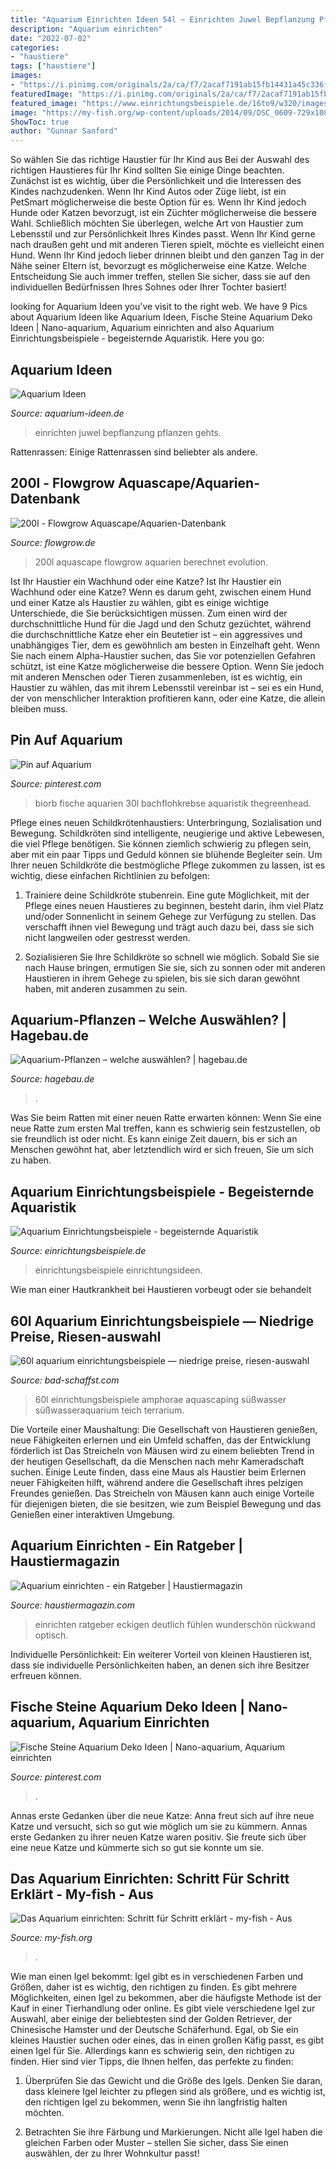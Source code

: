 ```yaml
---
title: "Aquarium Einrichten Ideen 54l ~ Einrichten Juwel Bepflanzung Pflanzen Gehts"
description: "Aquarium einrichten"
date: "2022-07-02"
categories:
- "haustiere"
tags: ["haustiere"]
images:
- "https://i.pinimg.com/originals/2a/ca/f7/2acaf7191ab15fb14431a45c336fa79a.jpg"
featuredImage: "https://i.pinimg.com/originals/2a/ca/f7/2acaf7191ab15fb14431a45c336fa79a.jpg"
featured_image: "https://www.einrichtungsbeispiele.de/16to9/w320/images_26428/aquarium-einrichtungsideen__e5414d8e6dbdf3737e9c4a2e967f892f.jpg"
image: "https://my-fish.org/wp-content/uploads/2014/09/DSC_0609-729x1080.jpg"
ShowToc: true
author: "Gunnar Sanford"
---
```



So wählen Sie das richtige Haustier für Ihr Kind aus
Bei der Auswahl des richtigen Haustieres für Ihr Kind sollten Sie einige Dinge beachten. Zunächst ist es wichtig, über die Persönlichkeit und die Interessen des Kindes nachzudenken. Wenn Ihr Kind Autos oder Züge liebt, ist ein PetSmart möglicherweise die beste Option für es. Wenn Ihr Kind jedoch Hunde oder Katzen bevorzugt, ist ein Züchter möglicherweise die bessere Wahl. Schließlich möchten Sie überlegen, welche Art von Haustier zum Lebensstil und zur Persönlichkeit Ihres Kindes passt. Wenn Ihr Kind gerne nach draußen geht und mit anderen Tieren spielt, möchte es vielleicht einen Hund. Wenn Ihr Kind jedoch lieber drinnen bleibt und den ganzen Tag in der Nähe seiner Eltern ist, bevorzugt es möglicherweise eine Katze. Welche Entscheidung Sie auch immer treffen, stellen Sie sicher, dass sie auf den individuellen Bedürfnissen Ihres Sohnes oder Ihrer Tochter basiert!

	

		
looking for Aquarium Ideen you've visit to the right web. We have 9 Pics about Aquarium Ideen like Aquarium Ideen, Fische Steine Aquarium Deko Ideen | Nano-aquarium, Aquarium einrichten and also Aquarium Einrichtungsbeispiele - begeisternde Aquaristik. Here you go:
		
    
## Aquarium Ideen

<img loading=lazy src="http://www.aquarium-ideen.de/wp-content/uploads/2012/11/aquarium-einrichten-juwel-lido-120.jpg" onerror="this.onerror=null;this.src='https://tse1.mm.bing.net/th?id=OIP.x0gXhhyAxOWdBrRxyBS7TgHaFj&amp;pid=15.1';" alt="Aquarium Ideen">

_Source: aquarium-ideen.de_

>einrichten juwel bepflanzung pflanzen gehts. 

	

Rattenrassen: Einige Rattenrassen sind beliebter als andere.

    
## 200l - Flowgrow Aquascape/Aquarien-Datenbank

<img loading=lazy src="https://www.flowgrow.de/db/images/aquarien/detail/200l-51d10580d233a.jpg" onerror="this.onerror=null;this.src='https://tse1.mm.bing.net/th?id=OIP.LdRVlCupqMUImqIPmu3fkgHaEK&amp;pid=15.1';" alt="200l - Flowgrow Aquascape/Aquarien-Datenbank">

_Source: flowgrow.de_

>200l aquascape flowgrow aquarien berechnet evolution. 

	

Ist Ihr Haustier ein Wachhund oder eine Katze?
Ist Ihr Haustier ein Wachhund oder eine Katze?
Wenn es darum geht, zwischen einem Hund und einer Katze als Haustier zu wählen, gibt es einige wichtige Unterschiede, die Sie berücksichtigen müssen. Zum einen wird der durchschnittliche Hund für die Jagd und den Schutz gezüchtet, während die durchschnittliche Katze eher ein Beutetier ist – ein aggressives und unabhängiges Tier, dem es gewöhnlich am besten in Einzelhaft geht. Wenn Sie nach einem Alpha-Haustier suchen, das Sie vor potenziellen Gefahren schützt, ist eine Katze möglicherweise die bessere Option. Wenn Sie jedoch mit anderen Menschen oder Tieren zusammenleben, ist es wichtig, ein Haustier zu wählen, das mit ihrem Lebensstil vereinbar ist – sei es ein Hund, der von menschlicher Interaktion profitieren kann, oder eine Katze, die allein bleiben muss.

    
## Pin Auf Aquarium

<img loading=lazy src="https://i.pinimg.com/originals/2a/ca/f7/2acaf7191ab15fb14431a45c336fa79a.jpg" onerror="this.onerror=null;this.src='https://tse1.mm.bing.net/th?id=OIP.f7F-BJabyLoSeZTI3kM7tgHaHa&amp;pid=15.1';" alt="Pin auf Aquarium">

_Source: pinterest.com_

>biorb fische aquarien 30l bachflohkrebse aquaristik thegreenhead. 

	

Pflege eines neuen Schildkrötenhaustiers: Unterbringung, Sozialisation und Bewegung.
Schildkröten sind intelligente, neugierige und aktive Lebewesen, die viel Pflege benötigen. Sie können ziemlich schwierig zu pflegen sein, aber mit ein paar Tipps und Geduld können sie blühende Begleiter sein. Um Ihrer neuen Schildkröte die bestmögliche Pflege zukommen zu lassen, ist es wichtig, diese einfachen Richtlinien zu befolgen:
1. Trainiere deine Schildkröte stubenrein. Eine gute Möglichkeit, mit der Pflege eines neuen Haustieres zu beginnen, besteht darin, ihm viel Platz und/oder Sonnenlicht in seinem Gehege zur Verfügung zu stellen. Das verschafft ihnen viel Bewegung und trägt auch dazu bei, dass sie sich nicht langweilen oder gestresst werden.

2. Sozialisieren Sie Ihre Schildkröte so schnell wie möglich. Sobald Sie sie nach Hause bringen, ermutigen Sie sie, sich zu sonnen oder mit anderen Haustieren in ihrem Gehege zu spielen, bis sie sich daran gewöhnt haben, mit anderen zusammen zu sein.

    
## Aquarium-Pflanzen – Welche Auswählen? | Hagebau.de

<img loading=lazy src="https://www.hagebau.de/media/i/aquarium-bepflanzen-desktop-64003701-11275-0.jpg" onerror="this.onerror=null;this.src='https://tse2.mm.bing.net/th?id=OIP.NEyAV72x_Elf7j49SSVstQHaDB&amp;pid=15.1';" alt="Aquarium-Pflanzen – welche auswählen? | hagebau.de">

_Source: hagebau.de_

>. 

	

Was Sie beim Ratten mit einer neuen Ratte erwarten können: Wenn Sie eine neue Ratte zum ersten Mal treffen, kann es schwierig sein festzustellen, ob sie freundlich ist oder nicht. Es kann einige Zeit dauern, bis er sich an Menschen gewöhnt hat, aber letztendlich wird er sich freuen, Sie um sich zu haben.

    
## Aquarium Einrichtungsbeispiele - Begeisternde Aquaristik

<img loading=lazy src="https://www.einrichtungsbeispiele.de/16to9/w320/images_26428/aquarium-einrichtungsideen__e5414d8e6dbdf3737e9c4a2e967f892f.jpg" onerror="this.onerror=null;this.src='https://tse3.mm.bing.net/th?id=OIP.HiptxLULSsy4PK9JqceKIQAAAA&amp;pid=15.1';" alt="Aquarium Einrichtungsbeispiele - begeisternde Aquaristik">

_Source: einrichtungsbeispiele.de_

>einrichtungsbeispiele einrichtungsideen. 

	

Wie man einer Hautkrankheit bei Haustieren vorbeugt oder sie behandelt

    
## 60l Aquarium Einrichtungsbeispiele — Niedrige Preise, Riesen-auswahl

<img loading=lazy src="https://bad-schaffst.com/gxking/lnWySaHsfBQNIXs375H1yQHaEM.jpg" onerror="this.onerror=null;this.src='https://tse1.mm.bing.net/th?id=OIP.1WzgnPwViHs4746ZLeCckwAAAA&amp;pid=15.1';" alt="60l aquarium einrichtungsbeispiele — niedrige preise, riesen-auswahl">

_Source: bad-schaffst.com_

>60l einrichtungsbeispiele amphorae aquascaping süßwasser süßwasseraquarium teich terrarium. 

	

Die Vorteile einer Maushaltung: Die Gesellschaft von Haustieren genießen, neue Fähigkeiten erlernen und ein Umfeld schaffen, das der Entwicklung förderlich ist
Das Streicheln von Mäusen wird zu einem beliebten Trend in der heutigen Gesellschaft, da die Menschen nach mehr Kameradschaft suchen. Einige Leute finden, dass eine Maus als Haustier beim Erlernen neuer Fähigkeiten hilft, während andere die Gesellschaft ihres pelzigen Freundes genießen. Das Streicheln von Mäusen kann auch einige Vorteile für diejenigen bieten, die sie besitzen, wie zum Beispiel Bewegung und das Genießen einer interaktiven Umgebung.

    
## Aquarium Einrichten - Ein Ratgeber | Haustiermagazin

<img loading=lazy src="https://cdn-5ea0cd67f911c8155c50be19.closte.com/wp-content/uploads/Aquarium-einrichten-die-richtige-Größe-610x523.jpg" onerror="this.onerror=null;this.src='https://tse3.mm.bing.net/th?id=OIP.XvruNYm2J-vit3eeG56ujAHaGW&amp;pid=15.1';" alt="Aquarium einrichten - ein Ratgeber | Haustiermagazin">

_Source: haustiermagazin.com_

>einrichten ratgeber eckigen deutlich fühlen wunderschön rückwand optisch. 

	

Individuelle Persönlichkeit: Ein weiterer Vorteil von kleinen Haustieren ist, dass sie individuelle Persönlichkeiten haben, an denen sich ihre Besitzer erfreuen können.

    
## Fische Steine Aquarium Deko Ideen | Nano-aquarium, Aquarium Einrichten

<img loading=lazy src="https://i.pinimg.com/736x/5b/db/7d/5bdb7d4c13215b6aaaae51e86eacb092.jpg" onerror="this.onerror=null;this.src='https://tse1.mm.bing.net/th?id=OIP.QBcW139Gdz1RLCDFcQ2iVwHaI5&amp;pid=15.1';" alt="Fische Steine Aquarium Deko Ideen | Nano-aquarium, Aquarium einrichten">

_Source: pinterest.com_

>. 

	

Annas erste Gedanken über die neue Katze: Anna freut sich auf ihre neue Katze und versucht, sich so gut wie möglich um sie zu kümmern.
Annas erste Gedanken zu ihrer neuen Katze waren positiv. Sie freute sich über eine neue Katze und kümmerte sich so gut sie konnte um sie.

    
## Das Aquarium Einrichten: Schritt Für Schritt Erklärt - My-fish - Aus

<img loading=lazy src="https://my-fish.org/wp-content/uploads/2014/09/DSC_0609-729x1080.jpg" onerror="this.onerror=null;this.src='https://tse2.mm.bing.net/th?id=OIP.g9Hte6meC8wqStGryv6hHgHaK-&amp;pid=15.1';" alt="Das Aquarium einrichten: Schritt für Schritt erklärt - my-fish - Aus">

_Source: my-fish.org_

>. 

	

Wie man einen Igel bekommt: Igel gibt es in verschiedenen Farben und Größen, daher ist es wichtig, den richtigen zu finden. Es gibt mehrere Möglichkeiten, einen Igel zu bekommen, aber die häufigste Methode ist der Kauf in einer Tierhandlung oder online.
Es gibt viele verschiedene Igel zur Auswahl, aber einige der beliebtesten sind der Golden Retriever, der Chinesische Hamster und der Deutsche Schäferhund. Egal, ob Sie ein kleines Haustier suchen oder eines, das in einen großen Käfig passt, es gibt einen Igel für Sie. Allerdings kann es schwierig sein, den richtigen zu finden. Hier sind vier Tipps, die Ihnen helfen, das perfekte zu finden:
1. Überprüfen Sie das Gewicht und die Größe des Igels. Denken Sie daran, dass kleinere Igel leichter zu pflegen sind als größere, und es wichtig ist, den richtigen Igel zu bekommen, wenn Sie ihn langfristig halten möchten.

2. Betrachten Sie ihre Färbung und Markierungen. Nicht alle Igel haben die gleichen Farben oder Muster – stellen Sie sicher, dass Sie einen auswählen, der zu Ihrer Wohnkultur passt!

